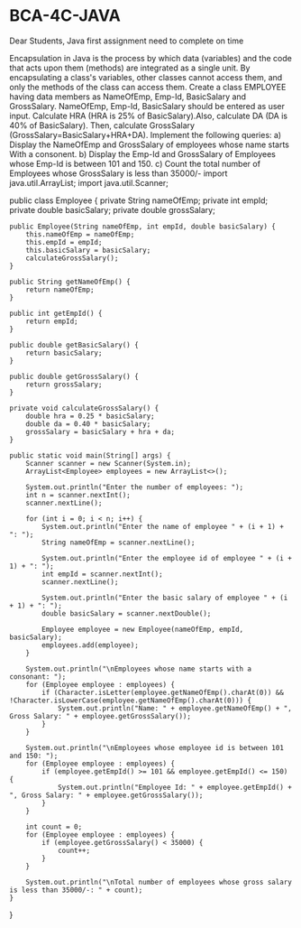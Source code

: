 # BCA-4C-JAVA
Dear Students, Java first assignment need to complete on time

Encapsulation in Java is the process by which data (variables) and the code that acts upon them (methods) are integrated as a single unit. By encapsulating a class's variables, other classes cannot access them, and only the methods of the class can access them. 
Create a class EMPLOYEE having data members as NameOfEmp, Emp-Id, BasicSalary and GrossSalary. NameOfEmp, Emp-Id, BasicSalary should be entered as user input. Calculate HRA (HRA is 25% of BasicSalary).Also, calculate DA (DA is 40% of BasicSalary). Then, calculate GrossSalary (GrossSalary=BasicSalary+HRA+DA). 
Implement the following queries: 
a) Display the NameOfEmp and GrossSalary of employees whose name starts With a consonent.
b) Display the Emp-Id and GrossSalary of Employees whose Emp-Id is between 101 and 150.
c) Count the total number of Employees whose GrossSalary is less than 35000/-
import java.util.ArrayList;
import java.util.Scanner;

public class Employee {
    private String nameOfEmp;
    private int empId;
    private double basicSalary;
    private double grossSalary;

    public Employee(String nameOfEmp, int empId, double basicSalary) {
        this.nameOfEmp = nameOfEmp;
        this.empId = empId;
        this.basicSalary = basicSalary;
        calculateGrossSalary();
    }

    public String getNameOfEmp() {
        return nameOfEmp;
    }

    public int getEmpId() {
        return empId;
    }

    public double getBasicSalary() {
        return basicSalary;
    }

    public double getGrossSalary() {
        return grossSalary;
    }

    private void calculateGrossSalary() {
        double hra = 0.25 * basicSalary;
        double da = 0.40 * basicSalary;
        grossSalary = basicSalary + hra + da;
    }

    public static void main(String[] args) {
        Scanner scanner = new Scanner(System.in);
        ArrayList<Employee> employees = new ArrayList<>();

        System.out.println("Enter the number of employees: ");
        int n = scanner.nextInt();
        scanner.nextLine();

        for (int i = 0; i < n; i++) {
            System.out.println("Enter the name of employee " + (i + 1) + ": ");
            String nameOfEmp = scanner.nextLine();

            System.out.println("Enter the employee id of employee " + (i + 1) + ": ");
            int empId = scanner.nextInt();
            scanner.nextLine();

            System.out.println("Enter the basic salary of employee " + (i + 1) + ": ");
            double basicSalary = scanner.nextDouble();

            Employee employee = new Employee(nameOfEmp, empId, basicSalary);
            employees.add(employee);
        }

        System.out.println("\nEmployees whose name starts with a consonant: ");
        for (Employee employee : employees) {
            if (Character.isLetter(employee.getNameOfEmp().charAt(0)) && !Character.isLowerCase(employee.getNameOfEmp().charAt(0))) {
                System.out.println("Name: " + employee.getNameOfEmp() + ", Gross Salary: " + employee.getGrossSalary());
            }
        }

        System.out.println("\nEmployees whose employee id is between 101 and 150: ");
        for (Employee employee : employees) {
            if (employee.getEmpId() >= 101 && employee.getEmpId() <= 150) {
                System.out.println("Employee Id: " + employee.getEmpId() + ", Gross Salary: " + employee.getGrossSalary());
            }
        }

        int count = 0;
        for (Employee employee : employees) {
            if (employee.getGrossSalary() < 35000) {
                count++;
            }
        }

        System.out.println("\nTotal number of employees whose gross salary is less than 35000/-: " + count);
    }
}
